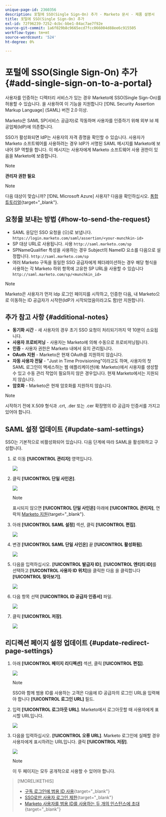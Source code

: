```yaml
---
unique-page-id: 2360356
description: 포털에 SSO(Single Sign-On) 추가 - Marketo 문서 - 제품 설명서
title: 포털에 SSO(Single Sign-On) 추가
exl-id: 72f96239-7252-4cbc-bbe1-84ac7ae7f92e
source-git-commit: 1a6f029b8c9665ecd7fcc066004d88ee6c915505
workflow-type: tm+mt
source-wordcount: '524'
ht-degree: 0%

---
```


# 포털에 SSO(Single Sign-On) 추가 {#add-single-sign-on-to-a-portal}

사용자를 인증하는 디렉터리 서비스가 있는 경우 Marketo에 SSO(Single Sign-On)를 허용할 수 있습니다. 을 사용하여 이 기능을 지원합니다 [!DNL Security Assertion Markup Language] (SAML) 버전 2.0 이상.

Marketo은 SAML SP(서비스 공급자)로 작동하며 사용자를 인증하기 위해 외부 Id 제공업체(IdP)에 의존합니다.

SSO가 활성화되면 IdP는 사용자의 자격 증명을 확인할 수 있습니다. 사용자가 Marketo 소프트웨어를 사용하려는 경우 IdP가 서명된 SAML 메시지를 Marketo에 보내어 SP 역할을 합니다. 이 메시지는 사용자에게 Marketo 소프트웨어 사용 권한이 있음을 Marketo에 보증합니다.

>[!NOTE]
>
>**관리자 권한 필요**

>[!NOTE]
>
>다음 대상이 맞습니까? [!DNL Microsoft Azure] 사용자? 다음을 확인하십시오. [통합 튜토리얼](https://azure.microsoft.com/en-us/documentation/articles/active-directory-saas-marketo-tutorial/){target="_blank"}.

## 요청을 보내는 방법 {#how-to-send-the-request}

* SAML 응답인 SSO 요청을 (으)로 보냅니다. `https://login.marketo.com/saml/assertion/<your-munchkin-id>`
* SP 대상 URL로 사용됩니다. 사용 `http://saml.marketo.com/sp`
* SPNameQualifier 특성을 사용하는 경우 Subject의 NameID 요소를 다음으로 설정합니다. `http://saml.marketo.com/sp`
* 여러 Marketo 구독을 동일한 SSO 공급자에게 페더레이션하는 경우 해당 형식을 사용하는 각 Marketo 하위 항목에 고유한 SP URL을 사용할 수 있습니다 `http://saml.marketo.com/sp/<munchkin_id>`

>[!NOTE]
>
>Marketo은 사용자가 먼저 Idp 로그인 페이지를 시작하고, 인증한 다음, 내 Marketo으로 이동하는 ID 공급자가 시작한(IdP가 시작되었음이라고도 함)만 지원합니다.

## 추가 참고 사항 {#additional-notes}

* **동기화 시간** - 새 사용자의 경우 초기 SSO 요청이 처리되기까지 약 10분이 소요됩니다.
* **사용자 프로비저닝** - 사용자는 Marketo에 의해 수동으로 프로비저닝됩니다.
* **인증** - 사용자 권한은 Marketo 내에서 유지 관리됩니다.
* **OAuth 지원** - Marketo은 현재 OAuth를 지원하지 않습니다.
* **자동 사용자 전달** - &quot;Just in Time Provisioning&quot;이라고도 하며, 사용자의 첫 SAML 로그인이 액세스하는 웹 애플리케이션(예: Marketo)에서 사용자를 생성할 수 있고 수동 관리 작업이 필요하지 않은 경우입니다. 현재 Marketo에서는 지원되지 않습니다.
* **암호화** - Marketo은 현재 암호화를 지원하지 않습니다.

>[!NOTE]
>
>시작하기 전에 X.509 형식과 .crt, .der 또는 .cer 확장명의 ID 공급자 인증서를 가지고 있어야 합니다.

## SAML 설정 업데이트 {#update-saml-settings}

SSO는 기본적으로 비활성화되어 있습니다. 다음 단계에 따라 SAML을 활성화하고 구성합니다.

1. 로 이동 **[!UICONTROL 관리자]** 영역입니다.

   ![](assets/add-single-sign-on-to-a-portal-1.png)

1. 클릭 **[!UICONTROL 단일 사인온]**.

   ![](assets/add-single-sign-on-to-a-portal-2.png)

   >[!NOTE]
   >
   >표시되지 않으면 **[!UICONTROL 단일 사인온]** 아래에 **[!UICONTROL 관리자]**, 연락처 [Marketo 지원](https://nation.marketo.com/t5/Support/ct-p/Support){target="_blank"}.

1. 아래 **[!UICONTROL SAML 설정]** 섹션, 클릭 **[!UICONTROL 편집]**.

   ![](assets/add-single-sign-on-to-a-portal-3.png)

1. 변경 **[!UICONTROL SAML 단일 사인온]** 끝 **[!UICONTROL 활성화됨]**.

   ![](assets/add-single-sign-on-to-a-portal-4.png)

1. 다음을 입력하십시오. **[!UICONTROL 발급자 ID]**, **[!UICONTROL 엔티티 ID]**&#x200B;를 선택하고 **[!UICONTROL 사용자 ID 위치]**&#x200B;을 클릭한 다음 을 클릭합니다 **[!UICONTROL 찾아보기]**.

   ![](assets/add-single-sign-on-to-a-portal-5.png)

1. 다음 항목 선택 **[!UICONTROL ID 공급자 인증서]** 파일.

   ![](assets/add-single-sign-on-to-a-portal-6.png)

1. 클릭 **[!UICONTROL 저장]**.

   ![](assets/add-single-sign-on-to-a-portal-7.png)

## 리디렉션 페이지 설정 업데이트 {#update-redirect-page-settings}

1. 아래 **[!UICONTROL 페이지 리디렉션]** 섹션, 클릭 **[!UICONTROL 편집]**.

   ![](assets/add-single-sign-on-to-a-portal-8.png)

   >[!NOTE]
   >
   >SSO와 함께 범용 ID를 사용하는 고객은 다음에 ID 공급자의 로그인 URL을 입력해야 합니다 **[!UICONTROL 로그인 URL]** 필드.

1. 입력 **[!UICONTROL 로그아웃 URL]**. Marketo에서 로그아웃할 때 사용자에게 표시할 URL입니다.

   ![](assets/add-single-sign-on-to-a-portal-9.png)

1. 다음을 입력하십시오. **[!UICONTROL 오류 URL]**. Marketo 로그인에 실패할 경우 사용자에게 표시하려는 URL입니다. 클릭 **[!UICONTROL 저장]**.

   ![](assets/add-single-sign-on-to-a-portal-10.png)

   >[!NOTE]
   >
   >이 두 페이지는 모두 공개적으로 사용할 수 있어야 합니다.

>[!MORELIKETHIS]
>
>* [구독 로그인에 범용 ID 사용](/help/marketo/product-docs/administration/settings/using-a-universal-id-for-subscription-login.md){target="_blank"}
>* [SSO로만 사용자 로그인 제한](/help/marketo/product-docs/administration/additional-integrations/restrict-user-login-to-sso-only.md){target="_blank"}
>* [Marketo 사용자를 범용 ID를 사용하는 두 개의 인스턴스에 초대](https://nation.marketo.com/t5/Knowledgebase/Inviting-Marketo-Users-to-Two-Instances-with-Universal-ID-UID/ta-p/251122){target="_blank"}

